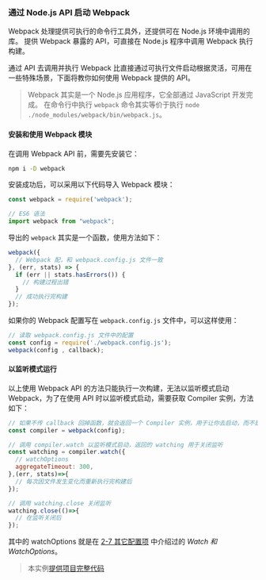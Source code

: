 ### 通过 Node.js API 启动 Webpack
Webpack 处理提供可执行的命令行工具外，还提供可在 Node.js 环境中调用的库。
提供 Webpack 暴露的 API，可直接在 Node.js 程序中调用 Webpack 执行构建。

通过 API 去调用并执行 Webpack 比直接通过可执行文件启动根据灵活，可用在一些特殊场景，下面将教你如何使用 Webpack 提供的 API。

> Webpack 其实是一个 Node.js 应用程序，它全部通过 JavaScript 开发完成。
> 在命令行中执行 `webpack` 命令其实等价于执行 `node ./node_modules/webpack/bin/webpack.js`。

#### 安装和使用 Webpack 模块
在调用 Webpack API 前，需要先安装它：
```bash
npm i -D webpack
```
安装成功后，可以采用以下代码导入 Webpack 模块：
```js
const webpack = require('webpack');

// ES6 语法
import webpack from "webpack";
```
导出的 `webpack` 其实是一个函数，使用方法如下：
```js
webpack({
  // Webpack 配，和 webpack.config.js 文件一致
}, (err, stats) => {
  if (err || stats.hasErrors()) {
    // 构建过程出错
  }
  // 成功执行完构建
});
```
如果你的 Webpack 配置写在 `webpack.config.js` 文件中，可以这样使用：
```js
// 读取 webpack.config.js 文件中的配置
const config = require('./webpack.config.js');
webpack(config , callback);
```

#### 以监听模式运行
以上使用 Webpack API 的方法只能执行一次构建，无法以监听模式启动 Webpack，为了在使用 API 时以监听模式启动，需要获取 Compiler 实例，方法如下：
```js
// 如果不传 callback 回掉函数，就会返回一个 Compiler 实例，用于让你去启动，而不是像上面那样立即启动
const compiler = webpack(config);

// 调用 compiler.watch 以监听模式启动，返回的 watching 用于关闭监听
const watching = compiler.watch({
  // watchOptions
  aggregateTimeout: 300,
},(err, stats)=>{
  // 每次因文件发生变化而重新执行完构建后
});

// 调用 watching.close 关闭监听 
watching.close(()=>{
  // 在监听关闭后
});
```
其中的 watchOptions 就是在 [2-7 其它配置项](../2配置/2-7其它配置项.md) 中介绍过的 *Watch 和 WatchOptions*。

> 本实例[提供项目完整代码](http://webpack.wuhaolin.cn/3-19通过Node.jsAPI启动Webpack.zip)
